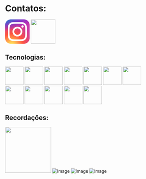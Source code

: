 # Contatos:

<div>
<a href="https://www.instagram.com/juliocezar.gui_/" target="_blank"><img width="80" height="80" src="https://github.com/tandpfun/skill-icons/blob/main/icons/Instagram.svg" target="_blank"></a>
<a href="https://www.linkedin.com/in/julio-cezar-guilherme-b40365347/" target="_blank"><img width="80" height="80" src="https://cdn.jsdelivr.net/gh/devicons/devicon@latest/icons/linkedin/linkedin-original.svg" /></a>   
</div>

## Tecnologias: <br>
<div>
  <img width="60" height="60" src="https://cdn.jsdelivr.net/gh/devicons/devicon@latest/icons/html5/html5-original.svg" />
  <img width="60" height="60" src="https://cdn.jsdelivr.net/gh/devicons/devicon@latest/icons/css3/css3-original.svg" />
  <img width="60" height="60" src="https://cdn.jsdelivr.net/gh/devicons/devicon@latest/icons/javascript/javascript-original.svg" />
  <img width="60" height="60" src="https://cdn.jsdelivr.net/gh/devicons/devicon@latest/icons/typescript/typescript-original.svg" />
  <img width="60" height="60" src="https://cdn.jsdelivr.net/gh/devicons/devicon@latest/icons/react/react-original.svg" />
  <img width="60" height="60" src="https://cdn.jsdelivr.net/gh/devicons/devicon@latest/icons/bootstrap/bootstrap-original.svg" />
  <img width="60" height="60" src="https://cdn.jsdelivr.net/gh/devicons/devicon@latest/icons/java/java-original-wordmark.svg" />
  <img width="60" height="60" src="https://cdn.jsdelivr.net/gh/devicons/devicon@latest/icons/spring/spring-original.svg" />
  <img width="60" height="60" src="https://cdn.jsdelivr.net/gh/devicons/devicon@latest/icons/jest/jest-plain.svg" />
  <img width="60" height="60" src="https://cdn.jsdelivr.net/gh/devicons/devicon@latest/icons/nestjs/nestjs-original.svg" />
  <img width="60" height="60" src="https://cdn.jsdelivr.net/gh/devicons/devicon@latest/icons/mysql/mysql-original-wordmark.svg" />
  <img width="60" height="60" src="https://cdn.jsdelivr.net/gh/devicons/devicon@latest/icons/postman/postman-original.svg" />   
</div>
        

## Recordações:
<div>
  <img width="150" height="150" src="https://cdn1.gnarususercontent.com.br/6/409216/ff043987-239b-4661-bdb1-7f4ca6092c48.png" />
  <img width="150" height="150" alt="Image" src="https://github.com/user-attachments/assets/e7020a68-541e-445a-97a2-8b5ed8730149" />
  <img width="150" height="150" alt="Image" src="https://github.com/user-attachments/assets/c5fed3f8-d526-4ea6-8d87-dc350bee5d21" />
  <img width="150" height="150" alt="Image" src="https://github.com/user-attachments/assets/a27f68f6-5cdd-4812-905a-dbc1d3f9f7b6" />
</div>
